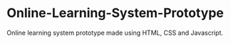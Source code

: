 # Online-Learning-System-Prototype
Online learning system prototype made using HTML, CSS and Javascript.
